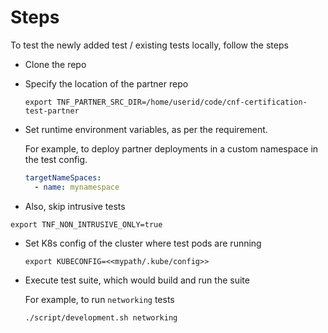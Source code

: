 # Steps

To test the newly added test / existing tests locally, follow the steps


-  Clone the repo
- Specify the location of the partner repo

    ```shell
    export TNF_PARTNER_SRC_DIR=/home/userid/code/cnf-certification-test-partner
    ```

- Set runtime environment variables, as per the requirement.

    For example, to deploy partner deployments in a custom namespace in the test config.
    ```yaml
    targetNameSpaces:
      - name: mynamespace
    ```

- Also, skip intrusive tests
```shell
export TNF_NON_INTRUSIVE_ONLY=true
```

- Set K8s config of the cluster where test pods are running

    ```shell
    export KUBECONFIG=<<mypath/.kube/config>>
    ```

- Execute test suite, which would build and run the suite

    For example, to run `networking` tests

    ```shell
    ./script/development.sh networking
    ```
